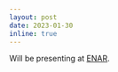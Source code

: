```yaml
---
layout: post
date: 2023-01-30
inline: true
---
```


Will be presenting at [ENAR](https://www.enar.org/meetings/spring2023/program/Invited_Preliminary_Program.cfm).